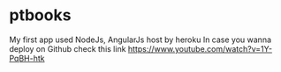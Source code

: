 # ptbooks
My first app  used NodeJs, AngularJs host by heroku
In case you wanna deploy on Github check this link 
https://www.youtube.com/watch?v=1Y-PqBH-htk
